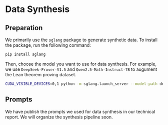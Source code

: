 # Data Synthesis

## Preparation

We primarily use the `sglang` package to generate synthetic data. To install the package, run the following command:

```bash
pip install sglang
```

Then, choose the model you want to use for data synthesis. For example, we use `DeepSeek-Prover-V1.5` and `Qwen2.5-Math-Instruct-7B` to augument the Lean theorem proving dataset.

```bash
CUDA_VISIBLE_DEVICES=0,1 python -m sglang.launch_server --model-path deepseek-ai/DeepSeek-Prover-V1.5-RL --port 30000 --trust-remote-code --dp 2
```

## Prompts

We have publish the prompts we used for data synthesis in our technical report. We will organize the synthesis pipeline soon.
